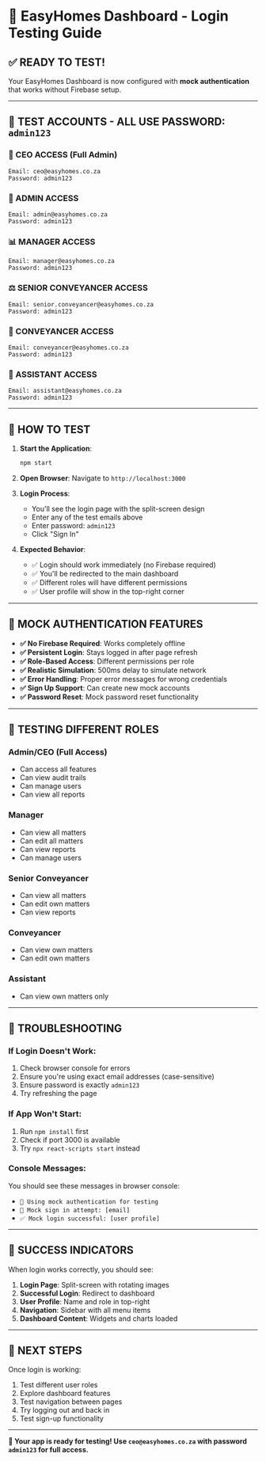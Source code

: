 # 🚀 EasyHomes Dashboard - Login Testing Guide

## ✅ **READY TO TEST!**

Your EasyHomes Dashboard is now configured with **mock authentication** that works without Firebase setup.

---

## 🔑 **TEST ACCOUNTS - ALL USE PASSWORD: `admin123`**

### **🏢 CEO ACCESS (Full Admin)**
```
Email: ceo@easyhomes.co.za
Password: admin123
```

### **👑 ADMIN ACCESS**
```
Email: admin@easyhomes.co.za
Password: admin123
```

### **📊 MANAGER ACCESS**
```
Email: manager@easyhomes.co.za
Password: admin123
```

### **⚖️ SENIOR CONVEYANCER ACCESS**
```
Email: senior.conveyancer@easyhomes.co.za
Password: admin123
```

### **📝 CONVEYANCER ACCESS**
```
Email: conveyancer@easyhomes.co.za
Password: admin123
```

### **🤝 ASSISTANT ACCESS**
```
Email: assistant@easyhomes.co.za
Password: admin123
```

---

## 🚀 **HOW TO TEST**

1. **Start the Application**:
   ```bash
   npm start
   ```

2. **Open Browser**: Navigate to `http://localhost:3000`

3. **Login Process**:
   - You'll see the login page with the split-screen design
   - Enter any of the test emails above
   - Enter password: `admin123`
   - Click "Sign In"

4. **Expected Behavior**:
   - ✅ Login should work immediately (no Firebase required)
   - ✅ You'll be redirected to the main dashboard
   - ✅ Different roles will have different permissions
   - ✅ User profile will show in the top-right corner

---

## 🔧 **MOCK AUTHENTICATION FEATURES**

- **✅ No Firebase Required**: Works completely offline
- **✅ Persistent Login**: Stays logged in after page refresh
- **✅ Role-Based Access**: Different permissions per role
- **✅ Realistic Simulation**: 500ms delay to simulate network
- **✅ Error Handling**: Proper error messages for wrong credentials
- **✅ Sign Up Support**: Can create new mock accounts
- **✅ Password Reset**: Mock password reset functionality

---

## 🎯 **TESTING DIFFERENT ROLES**

### **Admin/CEO (Full Access)**
- Can access all features
- Can view audit trails
- Can manage users
- Can view all reports

### **Manager**
- Can view all matters
- Can edit all matters
- Can view reports
- Can manage users

### **Senior Conveyancer**
- Can view all matters
- Can edit own matters
- Can view reports

### **Conveyancer**
- Can view own matters
- Can edit own matters

### **Assistant**
- Can view own matters only

---

## 🐛 **TROUBLESHOOTING**

### **If Login Doesn't Work:**
1. Check browser console for errors
2. Ensure you're using exact email addresses (case-sensitive)
3. Ensure password is exactly `admin123`
4. Try refreshing the page

### **If App Won't Start:**
1. Run `npm install` first
2. Check if port 3000 is available
3. Try `npx react-scripts start` instead

### **Console Messages:**
You should see these messages in browser console:
- `🔧 Using mock authentication for testing`
- `🔧 Mock sign in attempt: [email]`
- `✅ Mock login successful: [user profile]`

---

## 🎉 **SUCCESS INDICATORS**

When login works correctly, you should see:
1. **Login Page**: Split-screen with rotating images
2. **Successful Login**: Redirect to dashboard
3. **User Profile**: Name and role in top-right
4. **Navigation**: Sidebar with all menu items
5. **Dashboard Content**: Widgets and charts loaded

---

## 📱 **NEXT STEPS**

Once login is working:
1. Test different user roles
2. Explore dashboard features
3. Test navigation between pages
4. Try logging out and back in
5. Test sign-up functionality

---

**🎯 Your app is ready for testing! Use `ceo@easyhomes.co.za` with password `admin123` for full access.** 